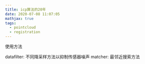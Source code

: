 ```yaml
---
title: icp算法的20年
date: 2020-07-08 11:07:05
mathjax: true
tags: 
  - pointcloud
  - registration
---
```


使用方法
<!-- more -->

datafilter: 不同降采样方法以抑制传感器噪声
matcher: 最邻近搜索方法